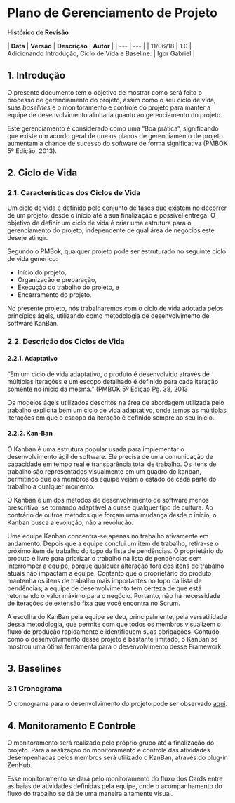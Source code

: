 # Plano de Gerenciamento de Projeto

**Histórico de Revisão**

| **Data** | **Versão** | **Descrição** | **Autor** |
| --- | --- |
| 11/06/18 | 1.0 | Adicionando Introdução, Ciclo de Vida e Baseline. | Igor Gabriel |

## 1. Introdução

O presente documento tem o objetivo de mostrar como será feito o processo de gerenciamento do projeto, assim como o seu ciclo de vida, suas _baselines_ e o monitoramento e controle do projeto para manter a equipe de desenvolvimento alinhada quanto ao gerenciamento do projeto.

Este gerenciamento é considerado como uma “Boa prática”, significando que existe um acordo geral de que os planos de gerenciamento de projeto aumentam a chance de sucesso do software de forma significativa \(PMBOK 5º Edição, 2013\).

## 2. Ciclo de Vida

### 2.1. Características dos Ciclos de Vida

Um ciclo de vida é definido pelo conjunto de fases que existem no decorrer de um projeto, desde o início até a sua finalização e possível entrega. O objetivo de definir um ciclo de vida é criar uma estrutura para o gerenciamento do projeto, independente de qual área de negócios este deseje atingir.

Segundo o PMBok, qualquer projeto pode ser estruturado no seguinte ciclo de vida genérico:

* Início do projeto,
* Organização e preparação,
* Execução do trabalho do projeto, e
* Encerramento do projeto.

No presente projeto, nós trabalharemos com o ciclo de vida adotada pelos princípios ágeis, utilizando como metodologia de desenvolvimento de software KanBan.

### **2.2. Descrição dos Ciclos de Vida**

#### 2.2.1. Adaptativo

“Em um ciclo de vida adaptativo, o produto é desenvolvido através de múltiplas iterações e um escopo detalhado é definido para cada iteração somente no início da mesma.” \(PMBOK 5º Edição Pg. 38, 2013

Os modelos ágeis utilizados descritos na área de abordagem utilizada pelo trabalho explicita bem um ciclo de vida adaptativo, onde temos as múltiplas iterações em que o escopo da iteração é definido sempre ao seu início.

#### 2.2.2. Kan-Ban

O Kanban é uma estrutura popular usada para implementar o desenvolvimento ágil de software. Ele precisa de uma comunicação de capacidade em tempo real e transparência total de trabalho. Os itens de trabalho são representados visualmente em um quadro do kanban, permitindo que os membros da equipe vejam o estado de cada parte do trabalho a qualquer momento.

O Kanban é um dos métodos de desenvolvimento de software menos prescritivo, se tornando adaptável a quase qualquer tipo de cultura. Ao contrário de outros métodos que forçam uma mudança desde o início, o Kanban busca a evolução, não a revolução.

Uma equipe Kanban concentra-se apenas no trabalho ativamente em andamento. Depois que a equipe conclui um item de trabalho, retira-se o próximo item de trabalho do topo da lista de pendências. O proprietário do produto é livre para priorizar o trabalho na lista de pendências sem interromper a equipe, porque qualquer alteração fora dos itens de trabalho atuais não impactam a equipe. Contanto que o proprietário do produto mantenha os itens de trabalho mais importantes no topo da lista de pendências, a equipe de desenvolvimento tem certeza de que está retornando o valor máximo para o negócio. Portanto, não há necessidade de iterações de extensão fixa que você encontra no Scrum.

A escolha do KanBan pela equipe se deu, principalmente, pela versatilidade dessa metodologia, que permite com que todos os membros visualizem o fluxo de produção rapidamente e identifiquem suas obrigações. Contudo, como o desenvolvimento desse projeto é bastante limitado, o KanBan se mostrou uma ótima ferramenta para o desenvolvimento desse Framework.

## 3. Baselines

### 3.1 Cronograma

O cronograma para o desenvolvimento do projeto pode ser observado [aqui](cronograma.md).

## 4. Monitoramento E Controle

O monitoramento será realizado pelo próprio grupo até a finalização do projeto. Para a realização do monitoramento e controle das atividades desempenhadas pelos membros será utilizado o KanBan, através do plug-in ZenHub.

Esse monitoramento se dará pelo monitoramento do fluxo dos Cards entre as baias de atividades definidas pela equipe, onde o acompanhamento do fluxo do trabalho se dá de uma maneira altamente visual.

